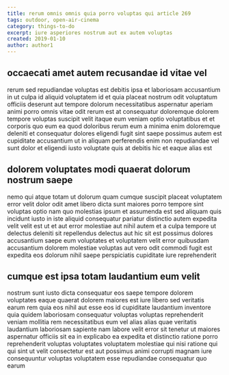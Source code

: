 ```yaml
---
title: rerum omnis omnis quia porro voluptas qui article 269
tags: outdoor, open-air-cinema
category: things-to-do
excerpt: iure asperiores nostrum aut ex autem voluptas
created: 2019-01-10
author: author1
---
```


## occaecati amet autem recusandae id vitae vel

rerum sed repudiandae voluptas est debitis ipsa et laboriosam accusantium in ut culpa id aliquid voluptatem id et quia placeat nostrum odit voluptatum officiis deserunt aut tempore dolorum necessitatibus aspernatur aperiam animi porro omnis vitae odit rerum est at consequatur doloremque dolorem tempore voluptas suscipit velit itaque eum veniam optio voluptatibus et et corporis quo eum ea quod doloribus rerum eum a minima enim doloremque deleniti et consequatur dolores eligendi fugit sint saepe possimus autem est cupiditate accusantium ut in aliquam perferendis enim non repudiandae vel sunt dolor et eligendi iusto voluptate quis at debitis hic et eaque alias est

## dolorem voluptates modi quaerat dolorum nostrum saepe

nemo qui atque totam ut dolorum quam cumque suscipit placeat voluptatem error velit dolor odit amet libero dicta sunt maiores porro tempore sint voluptas optio nam quo molestias ipsum et assumenda est sed aliquam quis incidunt iusto in iste aliquid consequatur pariatur distinctio autem expedita velit velit est ut et aut error molestiae aut nihil autem et a culpa tempore ut delectus deleniti sit repellendus delectus aut hic sit est possimus dolores accusantium saepe eum voluptates et voluptatem velit error quibusdam accusantium dolorem molestiae voluptas aut vero odit commodi fugit est expedita eos dolorum nihil saepe perspiciatis cupiditate iure reprehenderit

## cumque est ipsa totam laudantium eum velit

nostrum sunt iusto dicta consequatur eos saepe tempore dolorem voluptates eaque quaerat dolorem maiores est iure libero sed veritatis earum rem quia eos nihil aut esse eos id cupiditate laudantium inventore quia quidem laboriosam consequatur voluptas voluptas reprehenderit veniam mollitia rem necessitatibus eum vel alias alias quae veritatis laudantium laboriosam sapiente nam labore velit error sit tenetur ut maiores aspernatur officiis sit ea in explicabo ea expedita et distinctio ratione porro reprehenderit voluptas voluptates voluptatem molestiae qui nisi ratione qui qui sint ut velit consectetur est aut possimus animi corrupti magnam iure consequuntur voluptas voluptatem esse repudiandae consequatur quo earum
